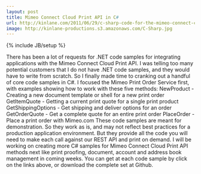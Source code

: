 ```yaml
---
layout: post
title: Mimeo Connect Cloud Print API in C#
url: http://kinlane.com/2011/06/29/c-sharp-code-for-the-mimeo-connect-cloud-print-api/
image: http://kinlane-productions.s3.amazonaws.com/C-Sharp.jpg
---
```

{% include JB/setup %}
<p>
     There has been a lot of requests for .NET code samples for integrating applications with the Mimeo Connect Cloud Print API. I was telling too many potential customers that I do not have .NET code samples, and they would have to write from scratch. So I finally made time to cranking out a handful of core code samples in C#. I focused the Mimeo Print Order Service first, with examples showing how to work with these five methods: NewProduct - Creating a new document template or shell for a new print order GetItemQuote - Getting a current print quote for a single print product GetShippingOptions - Get shipping and deliver options for an order GetOrderQuote - Get a complete quote for an entire print order PlaceOrder - Place a print order with Mimeo.com These code samples are meant for demonstration. So they work as is, and may not reflect best practices for a production application environment. But they provide all the code you will need to make each call against our REST API and print on demand. I will be working on creating more C# samples for Mimeo Connect Cloud Print API methods next like print proofing, document, account and address book management in coming weeks. You can get at each code sample by click on the links above, or download the complete set at Github.
</p>